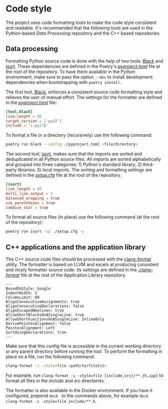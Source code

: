 # Code style

The project uses code formatting tools to make the code style consistent and readable. It's recommended that the following tools are used in the Python-based *Data Processing* repository and the C++ based repositories.

## Data processing

Formatting Python source code is done with the help of two tools: [Black](https://black.readthedocs.io/en/stable/index.html) and [isort](https://pypi.org/project/isort/). These dependencies are defined in the Poetry's *[pyproject.toml](https://gitlab.ethz.ch/tec/research/exot/datapro/blob/develop/pyproject.toml)* file at the root of the repository. To have them available in the Python environment, make sure to pass the option `--dev` to install development dependencies when bootstrapping with `poetry install`.

The first tool, [Black](https://black.readthedocs.io/en/stable/index.html), enforces a consistent source code formatting style and relieves the user of manual effort. The settings for the formatter are defined in the *[pyproject.toml](https://gitlab.ethz.ch/tec/research/exot/datapro/blob/develop/pyproject.toml)* file:

```toml
[tool.black]
line-length = 96
target_version = ['py37']
include = '\.pyi?$'
```

To format a file or a directory (recursively) use the following command:

```bash
poetry run black --config ./pyproject.toml <file/directory>
```

The second tool, [isort](https://pypi.org/project/isort/), makes sure that the imports are sorted and deduplicated in all Python source files. All imports are sorted alphabetically and grouped into three categories: 1) Python's standard library; 2) third-party libraries; 3) local imports. The sorting and formatting settings are defined in the *[setup.cfg](https://gitlab.ethz.ch/tec/research/exot/datapro/blob/develop/setup.cfg)* file at the root of the repository.

```toml
[isort]
line_length = 96
multi_line_output = 3
balanced_wrapping = true
use_parentheses = true
combine_star = true
```

To format all source files (in place) use the following command (at the root of the repository):

```bash
poetry run isort -sp ./setup.cfg -y
```

## C++ applications and the application library

The C++ source code files should be processed with the [clang-format](https://clang.llvm.org/docs/ClangFormat.html) utility. The formatter is based on LLVM and excels at producing consistent and nicely formatter source code. Its settings are defined in the *[.clang-format](https://gitlab.ethz.ch/tec/research/exot/app_lib/blob/develop/.clang-format)* file at the root of the Application Library repository.

```
---
BasedOnStyle: Google
IndentWidth: 2
ColumnLimit: 80
AlignConsecutiveAssignments: true
AlignConsecutiveDeclarations: false
AlignEscapedNewlines: true
AllowShortBlocksOnASingleLine: true
AllowShortFunctionsOnASingleLine: InlineOnly
DerivePointerAlignment: false
PointerAlignment: Left
SortUsingDeclarations: true
---
```

Make sure that this config file is accessible in the current working directory or any parent directory before running the tool. To perform the formatting in place on a file, run the following command:

```bash
clang-format -i -style=file <path/to/file(s)>
```

For example, run `clang-format -i -style=file {include,src}/**.{h,cpp}` to format all files in the *include* and *src* directories.

The formatter is also available in the Docker environment. If you have it configured, prepend `dock ` to the commands above, for example `dock clang-format -i -style=file include/**.h`.